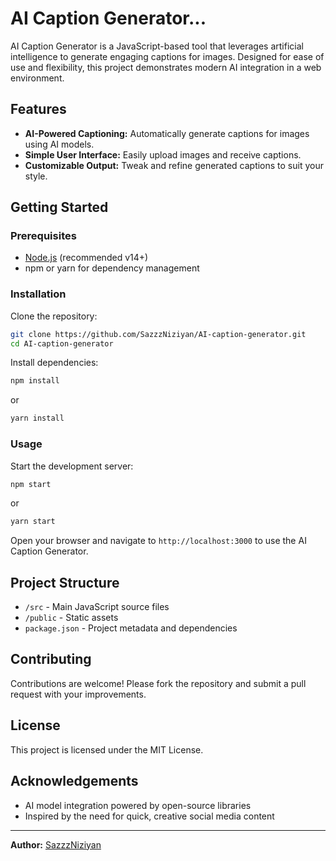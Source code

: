 # AI Caption Generator...

AI Caption Generator is a JavaScript-based tool that leverages artificial intelligence to generate engaging captions for images. Designed for ease of use and flexibility, this project demonstrates modern AI integration in a web environment.

## Features

- **AI-Powered Captioning:** Automatically generate captions for images using AI models.
- **Simple User Interface:** Easily upload images and receive captions.
- **Customizable Output:** Tweak and refine generated captions to suit your style.

## Getting Started

### Prerequisites

- [Node.js](https://nodejs.org/) (recommended v14+)
- npm or yarn for dependency management

### Installation

Clone the repository:
```bash
git clone https://github.com/SazzzNiziyan/AI-caption-generator.git
cd AI-caption-generator
```

Install dependencies:
```bash
npm install
```
or
```bash
yarn install
```

### Usage

Start the development server:
```bash
npm start
```
or
```bash
yarn start
```

Open your browser and navigate to `http://localhost:3000` to use the AI Caption Generator.

## Project Structure

- `/src` - Main JavaScript source files
- `/public` - Static assets
- `package.json` - Project metadata and dependencies

## Contributing

Contributions are welcome! Please fork the repository and submit a pull request with your improvements.

## License

This project is licensed under the MIT License.

## Acknowledgements

- AI model integration powered by open-source libraries
- Inspired by the need for quick, creative social media content

----

**Author:** [SazzzNiziyan](https://github.com/SazzzNiziyan)
